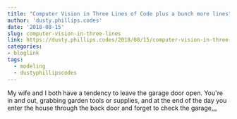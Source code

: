 ```yaml
---
title: "Computer Vision in Three Lines of Code plus a bunch more lines"
author: 'dusty.phillips.codes'
date: '2018-08-15'
slug: computer-vision-in-three-lines
link: https://dusty.phillips.codes/2018/08/15/computer-vision-in-three-lines-of-code-plus-a-bunch-more-lines/
categories:
- bloglink
tags:
  - modeling
  - dustyphillipscodes
---
```


My wife and I both have a tendency to leave the garage door open. You're in and out, grabbing garden tools or supplies, and at the end of the day you enter the house through the back door and forget to check the garage[... <i class="fas fa-external-link-alt"></i>](https://dusty.phillips.codes/2018/08/15/computer-vision-in-three-lines-of-code-plus-a-bunch-more-lines/)


